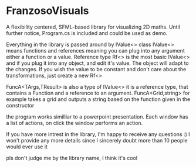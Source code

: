 # FranzosoVisuals

A flexibility centered, SFML-based library for visualizing 2D maths.
Until further notice, Program.cs is included and could be used as demo.

Everything in the library is passed around by IValue<> class
IValue<> means functions and references
meaning you can plug into any argument either a function or a value.
Reference type Rf<> is the most basic IValue<> and if you plug it into any object, and edit it's value. The object will adapt to the changes.
If you wish the value to be constant and don't care about the transformations, just create a new Rf<>

FuncA<TArgs,TResult> is also a type of IValue<>
it is a reference type, that contains a Function and a reference to an argument.
FuncA<Grid,string> for example takes a grid and outputs a string based on the function given in the constructor

the program works similliar to a powerpoint presentation.
Each window has a list of actions, on click the window performs an action.

If you have more intrest in the library, I'm happy to receive any questions :)
I won't provide any more details since I sincerely doubt more than 10 people would ever use it

pls don't judge me by the library name, I think it's cool
